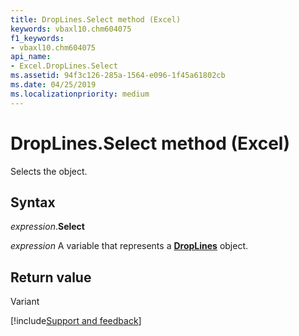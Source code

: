 ```yaml
---
title: DropLines.Select method (Excel)
keywords: vbaxl10.chm604075
f1_keywords:
- vbaxl10.chm604075
api_name:
- Excel.DropLines.Select
ms.assetid: 94f3c126-285a-1564-e096-1f45a61802cb
ms.date: 04/25/2019
ms.localizationpriority: medium
---
```



# DropLines.Select method (Excel)

Selects the object.


## Syntax

_expression_.**Select**

_expression_ A variable that represents a **[DropLines](excel.droplines(object).md)** object.


## Return value

Variant




[!include[Support and feedback](~/includes/feedback-boilerplate.md)]